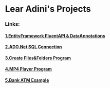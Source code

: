 # Lear Adini's Projects


### Links:
#### [1.EntityFramework FluentAPI & DataAnnotations](https://learadini.github.io/EntityFramework-FluentAPI-DataAnnotations/)

#### [2.ADO.Net SQL Connection](https://learadini.github.io/ActiveX-Data-Objects-SQL/)

#### [3.Create Files&Folders Program](https://learadini.github.io/Create-Files-and-Folders/)

#### [4.MP4 Player Program](https://learadini.github.io/WinForm-Media-Player/)

#### [5.Bank ATM Example](https://learadini.github.io/ATM-PROJECT/)
